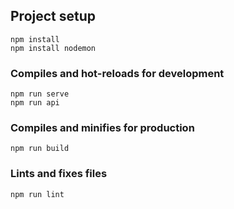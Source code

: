 

## Project setup
```
npm install
npm install nodemon
```

### Compiles and hot-reloads for development
```
npm run serve
npm run api
```

### Compiles and minifies for production
```
npm run build
```

### Lints and fixes files
```
npm run lint
```




